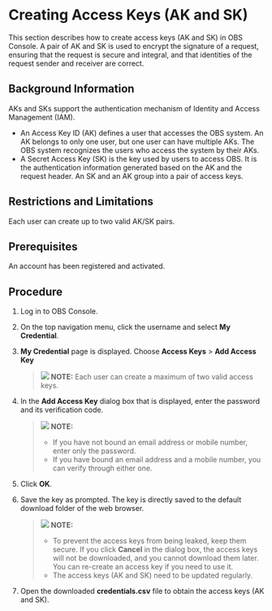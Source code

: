 # Creating Access Keys \(AK and SK\)<a name="obs_03_0405"></a>

This section describes how to create access keys \(AK and SK\) in OBS Console. A pair of AK and SK is used to encrypt the signature of a request, ensuring that the request is secure and integral, and that identities of the request sender and receiver are correct.

## Background Information<a name="s6eee9c5cf28244198d6c28ef50ce2276"></a>

AKs and SKs support the authentication mechanism of Identity and Access Management \(IAM\).

-   An Access Key ID \(AK\) defines a user that accesses the OBS system. An AK belongs to only one user, but one user can have multiple AKs. The OBS system recognizes the users who access the system by their AKs.
-   A Secret Access Key \(SK\) is the key used by users to access OBS. It is the authentication information generated based on the AK and the request header. An SK and an AK group into a pair of access keys.

## Restrictions and Limitations<a name="section64691490143136"></a>

Each user can create up to two valid AK/SK pairs.

## Prerequisites<a name="section37631452155356"></a>

An account has been registered and activated.

## Procedure<a name="section7940153915437"></a>

1.  Log in to OBS Console.
2.  On the top navigation menu, click the username and select  **My Credential**.
3.  **My Credential**  page is displayed. Choose  **Access Keys**  \>  **Add Access Key**

    >![](public_sys-resources/icon-note.gif) **NOTE:** 
    >Each user can create a maximum of two valid access keys.

4.  In the  **Add Access Key**  dialog box that is displayed, enter the password and its verification code.

    >![](public_sys-resources/icon-note.gif) **NOTE:** 
    >-   If you have not bound an email address or mobile number, enter only the password.
    >-   If you have bound an email address and a mobile number, you can verify through either one.

5.  Click  **OK**.
6.  Save the key as prompted. The key is directly saved to the default download folder of the web browser.

    >![](public_sys-resources/icon-note.gif) **NOTE:** 
    >-   To prevent the access keys from being leaked, keep them secure. If you click  **Cancel**  in the dialog box, the access keys will not be downloaded, and you cannot download them later. You can re-create an access key if you need to use it.
    >-   The access keys \(AK and SK\) need to be updated regularly.

7.  Open the downloaded  **credentials.csv**  file to obtain the access keys \(AK and SK\).

